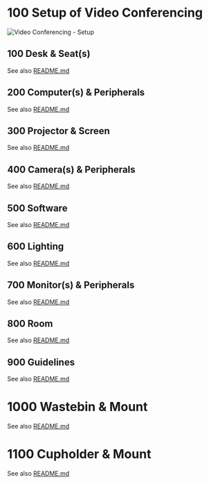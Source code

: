 # 100 Setup of Video Conferencing

![Video Conferencing - Setup](https://user-images.githubusercontent.com/12828104/130403597-11f6f762-e854-47b1-89d5-dbf655b59d94.png)

## 100 Desk & Seat(s)

See also [README.md](./100/README.md)

## 200 Computer(s) & Peripherals

See also [README.md](./200/README.md)

## 300 Projector & Screen

See also [README.md](./300/README.md)

## 400 Camera(s) & Peripherals

See also [README.md](./400/README.md)

## 500 Software

See also [README.md](./500/README.md)

## 600 Lighting

See also [README.md](./600/README.md)

## 700 Monitor(s) & Peripherals

See also [README.md](./700/README.md)

## 800 Room

See also [README.md](./800/README.md)

## 900 Guidelines

See also [README.md](./900/README.md)

# 1000 Wastebin & Mount

See also [README.md](./1000/README.md)

# 1100 Cupholder & Mount

See also [README.md](./1100/README.md)


